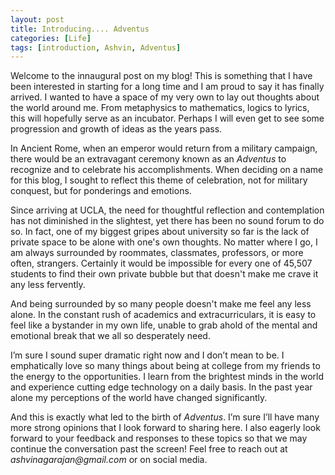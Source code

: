 ```yaml
---
layout: post
title: Introducing.... Adventus
categories: [Life]
tags: [introduction, Ashvin, Adventus]
---
```


Welcome to the innaugural post on my blog! This is something that I have been interested in starting for a long time and I am proud to say it has finally arrived. I wanted to have a space of my very own to lay out thoughts about the world around me. From metaphysics to mathematics, logics to lyrics, this will hopefully serve as an incubator. Perhaps I will even get to see some progression and growth of ideas as the years pass. 

In Ancient Rome, when an emperor would return from a military campaign, there would be an extravagant ceremony known as an *Adventus* to recognize and to celebrate his accomplishments. When deciding on a name for this blog, I sought to reflect this theme of celebration, not for military conquest, but for ponderings and emotions.  

Since arriving at UCLA, the need for thoughtful reflection and contemplation has not diminished in the slightest, yet there has been no sound forum to do so. In fact, one of my biggest gripes about university so far is the lack of private space to be alone with one's own thoughts. No matter where I go, I am always surrounded by roommates, classmates, professors, or more often, strangers. Certainly it would be impossible for every one of 45,507 students to find their own private bubble but that doesn't make me crave it any less fervently. 

And being surrounded by so many people doesn't make me feel any less alone. In the constant rush of academics and extracurriculars, it is easy to feel like a bystander in my own life, unable to grab ahold of the mental and emotional break that we all so desperately need. 

I’m sure I sound super dramatic right now and I don’t mean to be. I emphatically love so many things about being at college from my friends to the energy to the opportunities. I learn from the brightest minds in the world and experience cutting edge technology on a daily basis. In the past year alone my perceptions of the world have changed significantly. 

And this is exactly what led to the birth of *Adventus*. I’m sure I’ll have many more strong opinions that I look forward to sharing here. I also eagerly look forward to your feedback and responses to these topics so that we may continue the conversation past the screen! Feel free to reach out at _ashvinagarajan@gmail.com_ or on social media.  